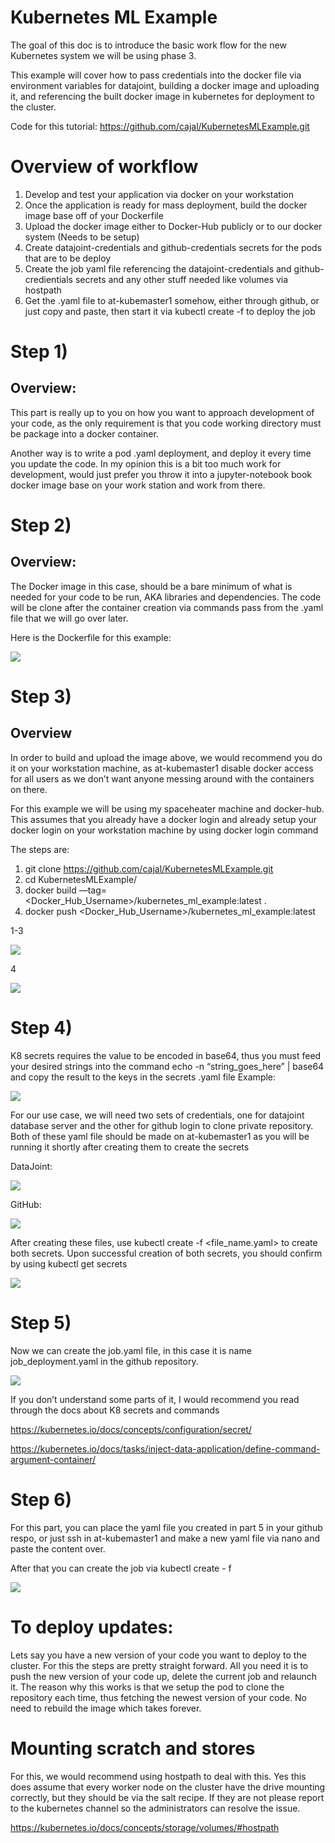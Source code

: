 # Kubernetes ML Example
The goal of this doc is to introduce the basic work flow for the new Kubernetes system we will be using phase 3.

This example will cover how to pass credentials into the docker file via environment variables for datajoint, building a docker image and uploading it, and referencing the built docker image in kubernetes for deployment to the cluster.

Code for this tutorial: https://github.com/cajal/KubernetesMLExample.git


# Overview of workflow
1. Develop and test your application via docker on your workstation
2. Once the application is ready for mass deployment, build the docker image base off of your Dockerfile
3. Upload the docker image either to Docker-Hub publicly or to our docker system (Needs to be setup)
4. Create datajoint-credentials and github-credentials secrets for the pods that are to be deploy
5. Create the job yaml file referencing the datajoint-credentials and github-credientials secrets and any other stuff needed like volumes via hostpath
6. Get the .yaml file to at-kubemaster1 somehow, either through github, or just copy and paste, then start it via kubectl create -f <yaml file name> to deploy the job


# Step 1)
## Overview:

This part is really up to you on how you want to approach development of your code, as the only requirement is that you code working directory must be package into a docker container. 

Another way is to write a pod .yaml deployment, and deploy it every time you update the code. In my opinion this is a bit too much work for development, would just prefer you throw it into a jupyter-notebook book docker image base on your work station and work from there.


# Step 2)
## Overview:

The Docker image in this case, should be a bare minimum of what is needed for your code to be run, AKA libraries and dependencies. The code will be clone after the container creation via commands pass from the .yaml file that we will go over later.

Here is the Dockerfile for this example:

![](https://paper-attachments.dropbox.com/s_1658B3DA7264DC308DFF541AD5AF9864461502441102D46F84C863C6F8C40A45_1562582715415_image.png)

# Step 3)
## Overview

In order to build and upload the image above, we would recommend you do it on your workstation machine, as at-kubemaster1 disable docker access for all users as we don’t want anyone messing around with the containers on there.

For this example we will be using my spaceheater machine and docker-hub. This assumes that you already have a docker login and already setup your docker login on your workstation machine by using docker login command

The steps are: 

1. git clone https://github.com/cajal/KubernetesMLExample.git
2. cd KubernetesMLExample/
3. docker build —tag=<Docker_Hub_Username>/kubernetes_ml_example:latest .
4. docker push <Docker_Hub_Username>/kubernetes_ml_example:latest

1-3

![](https://paper-attachments.dropbox.com/s_1658B3DA7264DC308DFF541AD5AF9864461502441102D46F84C863C6F8C40A45_1562583227122_image.png)


4

![](https://paper-attachments.dropbox.com/s_1658B3DA7264DC308DFF541AD5AF9864461502441102D46F84C863C6F8C40A45_1562583931017_image.png)

# Step 4)

K8 secrets requires the value to be encoded in base64, thus you must feed your desired strings into the command echo -n “string_goes_here” | base64  and copy the result to the keys in the secrets .yaml file
Example:

![](https://paper-attachments.dropbox.com/s_1658B3DA7264DC308DFF541AD5AF9864461502441102D46F84C863C6F8C40A45_1562584457388_image.png)


For our use case, we will need two sets of credentials, one for datajoint database server and the other for github login to clone private repository. Both of these yaml file should be made on at-kubemaster1 as you will be running it shortly after creating them to create the secrets

DataJoint:

![](https://paper-attachments.dropbox.com/s_1658B3DA7264DC308DFF541AD5AF9864461502441102D46F84C863C6F8C40A45_1562584686370_image.png)


GitHub:

![](https://paper-attachments.dropbox.com/s_1658B3DA7264DC308DFF541AD5AF9864461502441102D46F84C863C6F8C40A45_1562584770041_image.png)


After creating these files, use kubectl create -f <file_name.yaml> to create both secrets.
Upon successful creation of both secrets, you should confirm by using kubectl get secrets

![](https://paper-attachments.dropbox.com/s_1658B3DA7264DC308DFF541AD5AF9864461502441102D46F84C863C6F8C40A45_1562584929176_image.png)

# Step 5)

Now we can create the job.yaml file, in this case it is name job_deployment.yaml in the github repository.

![](https://paper-attachments.dropbox.com/s_1658B3DA7264DC308DFF541AD5AF9864461502441102D46F84C863C6F8C40A45_1562585039300_image.png)


If you don’t understand some parts of it, I would recommend you read through the docs about K8 secrets and commands

https://kubernetes.io/docs/concepts/configuration/secret/

https://kubernetes.io/docs/tasks/inject-data-application/define-command-argument-container/



# Step 6)

For this part, you can place the yaml file you created in part 5 in your github respo, or just ssh in at-kubemaster1 and make a new yaml file via nano and paste the content over.

After that you can create the job via kubectl create - f <yaml file name>

![](https://paper-attachments.dropbox.com/s_1658B3DA7264DC308DFF541AD5AF9864461502441102D46F84C863C6F8C40A45_1562585411330_image.png)



# To deploy updates:

Lets say you have a new version of your code you want to deploy to the cluster. For this the steps are pretty straight forward. All you need it is to push the new version of your code up, delete the current job and relaunch it. The reason why this works is that we setup the pod to clone the repository each time, thus fetching the newest version of your code. No need to rebuild the image which takes forever.


# Mounting scratch and stores

For this, we would recommend using hostpath to deal with this. Yes this does assume that every worker node on the cluster have the drive mounting correctly, but they should be via the salt recipe. If they are not please report to the kubernetes channel so the administrators can resolve the issue.

https://kubernetes.io/docs/concepts/storage/volumes/#hostpath

